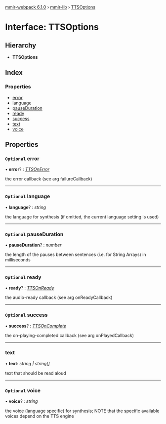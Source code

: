 [mmir-webpack 6.1.0](../README.md) › [mmir-lib](../modules/mmir_lib.md) › [TTSOptions](mmir_lib.ttsoptions.md)

# Interface: TTSOptions

## Hierarchy

* **TTSOptions**

## Index

### Properties

* [error](mmir_lib.ttsoptions.md#optional-error)
* [language](mmir_lib.ttsoptions.md#optional-language)
* [pauseDuration](mmir_lib.ttsoptions.md#optional-pauseduration)
* [ready](mmir_lib.ttsoptions.md#optional-ready)
* [success](mmir_lib.ttsoptions.md#optional-success)
* [text](mmir_lib.ttsoptions.md#text)
* [voice](mmir_lib.ttsoptions.md#optional-voice)

## Properties

### `Optional` error

• **error**? : *[TTSOnError](../modules/mmir_lib.md#ttsonerror)*

the error callback (see arg failureCallback)

___

### `Optional` language

• **language**? : *string*

the language for synthesis (if omitted, the current language setting is used)

___

### `Optional` pauseDuration

• **pauseDuration**? : *number*

the length of the pauses between sentences (i.e. for String Arrays) in milliseconds

___

### `Optional` ready

• **ready**? : *[TTSOnReady](../modules/mmir_lib.md#ttsonready)*

the audio-ready callback (see arg onReadyCallback)

___

### `Optional` success

• **success**? : *[TTSOnComplete](../modules/mmir_lib.md#ttsoncomplete)*

the on-playing-completed callback (see arg onPlayedCallback)

___

###  text

• **text**: *string | string[]*

text that should be read aloud

___

### `Optional` voice

• **voice**? : *string*

the voice (language specific) for synthesis; NOTE that the specific available voices depend on the TTS engine
